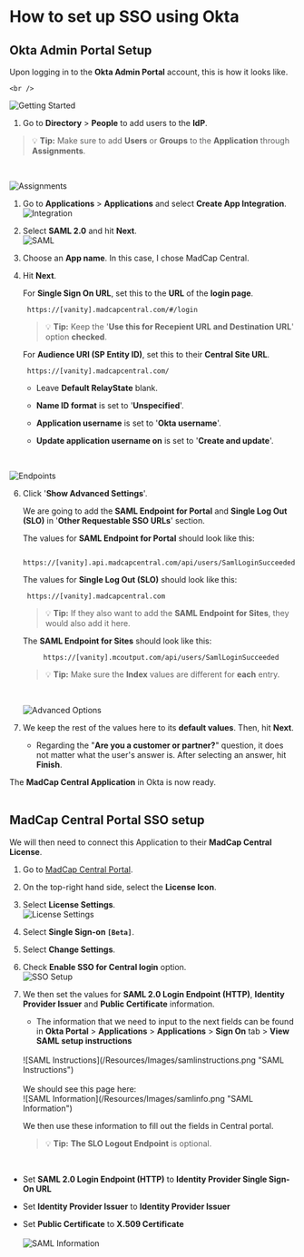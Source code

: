 # How to set up SSO using Okta

## Okta Admin Portal Setup
Upon logging in to the **Okta Admin Portal** account, this is how it looks like.

	<br />

![Getting Started](/Resources/Images/gettingstarted.png "Getting Started")

1. Go to **Directory** > **People** to add users to the **IdP**.

> :bulb: **Tip:** Make sure to add **Users** or **Groups** to the **Application** through **Assignments**.
   <br />

![Assignments](/Resources/Images/assignments.png "Assignments")

1. Go to **Applications** > **Applications** and select **Create App Integration**.
   <br />
![Integration](/Resources/Images/integration.png "Create App Integration")

1. Select **SAML 2.0** and hit **Next**.
	<br />
![SAML](/Resources/Images/saml2.0.png "SAML 2.0")

1. Choose an **App name**. In this case, I chose MadCap Central. 
   
2. Hit **Next**.

	For **Single Sign On URL**, set this to the **URL** of the **login page**.

		https://[vanity].madcapcentral.com/#/login

	> :bulb: **Tip:** Keep the '**Use this for Recepient URL and Destination URL**' option **checked**.


	For **Audience URI (SP Entity ID)**, set this to their **Central Site URL**.

		https://[vanity].madcapcentral.com/

	- Leave **Default RelayState** blank.

	- **Name ID format** is set to '**Unspecified**'.

	- **Application username** is set to '**Okta username**'.

	- **Update application username on** is set to '**Create and update**'.
	<br />
![Endpoints](/Resources/Images/endpoint.png "Endpoints")

6. Click '**Show Advanced Settings**'.

	We are going to add the **SAML Endpoint for Portal** and **Single Log Out (SLO)** in '**Other Requestable SSO URLs**' section. 

	The values for **SAML Endpoint for Portal** should look like this:

		https://[vanity].api.madcapcentral.com/api/users/SamlLoginSucceeded

	The values for **Single Log Out (SLO)** should look like this:

		https://[vanity].madcapcentral.com

	> :bulb: **Tip:** If they also want to add the **SAML Endpoint for Sites**, they would also add it here.
	
	The **SAML Endpoint for Sites** should look like this:

			https://[vanity].mcoutput.com/api/users/SamlLoginSucceeded	
	
	> :bulb: **Tip:** Make sure the **Index** values are different for **each** entry.
	<br />

	![Advanced Options](/Resources/Images/advancedoptions.png "Advanced Options")

7. We keep the rest of the values here to its **default values**. Then, hit **Next**.

   - Regarding the "**Are you a customer or partner?**" question, it does not matter what the user's answer is. After selecting an answer, hit **Finish**.

The **MadCap Central Application** in Okta is now ready. 
<br />
<br />

## MadCap Central Portal SSO setup

We will then need to connect this Application to their **MadCap Central License**.

1. Go to [MadCap Central Portal](portal.madcapcentral.com "MadCap Central").
2. On the top-right hand side, select the **License Icon**.
3. Select **License Settings**.
   <br />
   ![License Settings](/Resources/Images/cen_licensesettings.png "License Settings")
4. Select **Single Sign-on `[Beta]`**.
5. Select **Change Settings**.
   
6. Check **Enable SSO for Central login** option.
   <br />
   ![SSO Setup](/Resources/Images/sso_setup.png "SSO Setup")
7. We then set the values for **SAML 2.0 Login Endpoint (HTTP)**, **Identity Provider Issuer** and **Public Certificate** information.
   - The information that we need to input to the next fields can be found in **Okta Portal** > **Applications** > **Applications** > **Sign On** tab > **View SAML setup instructions**
  	<br />
	![SAML Instructions](/Resources/Images/samlinstructions.png "SAML Instructions")
	<br />
	<br />
	We should see this page here:
	<br />
	![SAML Information](/Resources/Images/samlinfo.png "SAML Information")

	We then use these information to fill out the fields in Central portal.

   > :bulb: **Tip:** **The SLO Logout Endpoint** is optional.
<br />

   - Set **SAML 2.0 Login Endpoint (HTTP)** to **Identity Provider Single Sign-On URL**
  
   - Set **Identity Provider Issuer** to **Identity Provider Issuer**
   - Set **Public Certificate** to **X.509 Certificate**
	<br />
	<br />
	![SAML Information](/Resources/Images/xrefsamlinfo.png "SAML Information")











